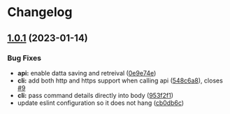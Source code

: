 # Changelog

## [1.0.1](https://github.com/alexx666/clean-arch-todos/compare/todos-cli-v1.0.0...todos-cli-v1.0.1) (2023-01-14)


### Bug Fixes

* **api:** enable datta saving and retreival ([0e9e74e](https://github.com/alexx666/clean-arch-todos/commit/0e9e74eb2f2c79a82d5f178e86427be37beb0a4b))
* **cli:** add both http and https support when calling api ([548c6a8](https://github.com/alexx666/clean-arch-todos/commit/548c6a834320a962b23859bab78db7e0456600cc)), closes [#9](https://github.com/alexx666/clean-arch-todos/issues/9)
* **cli:** pass command details directly into body ([953f2f1](https://github.com/alexx666/clean-arch-todos/commit/953f2f1b3cfaa9c3f8d120189e2121f9298aa97b))
* update eslint configuration so it does not hang ([cb0db6c](https://github.com/alexx666/clean-arch-todos/commit/cb0db6c3a07ebf6dd1cb5c4887f134cea6188ebc))
